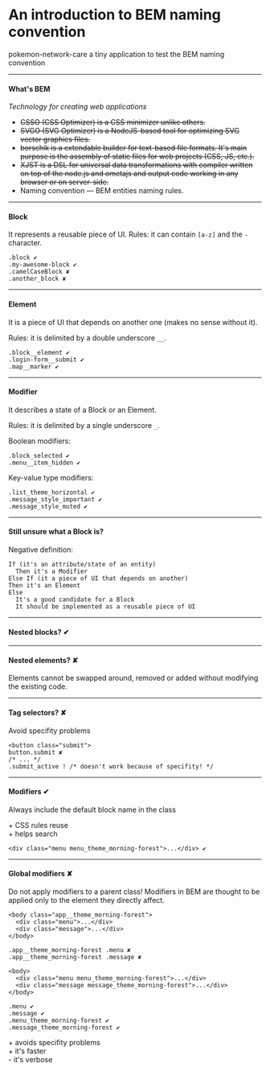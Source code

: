 # An introduction to BEM naming convention

pokemon-network-care a tiny application to test the BEM naming convention

---

#### What's BEM

*Technology for creating web applications*

- ~~CSSO (CSS Optimizer) is a CSS minimizer unlike others.~~
- ~~SVGO (SVG Optimizer) is a NodeJS-based tool for optimizing SVG vector graphics files.~~
- ~~borschik is a extendable builder for text-based file formats. It's main purpose is the assembly of static files for web projects (CSS, JS, etc.).~~
- ~~XJST is a DSL for universal data transformations with compiler written on top of the node.js and ometajs and output code working in any browser or on server-side.~~
- Naming convention — BEM entities naming rules.

---

#### Block

It represents a reusable piece of UI.
Rules: it can contain `[a-z]` and the `-` character.

    .block ✔
    .my-awesome-block ✔
    .camelCaseBlock ✘
    .another_block ✘

---

#### Element

It is a piece of UI that depends on another one (makes no sense without it).

Rules: it is delimited by a double underscore `__`.

    .block__element ✔
    .login-form__submit ✔
    .map__marker ✔

---

#### Modifier

It describes a state of a Block or an Element.

Rules: it is delimited by a single underscore `_`.

Boolean modifiers:

    .block_selected ✔
    .menu__item_hidden ✔

Key-value type modifiers:

    .list_theme_horizontal ✔
    .message_style_important ✔
    .message_style_muted ✔

---

#### Still unsure what a Block is?

Negative definition:

    If (it's an attribute/state of an entity)
      Then it's a Modifier
    Else If (it a piece of UI that depends on another)
    Then it's an Element
    Else
      It's a good candidate for a Block
      It should be implemented as a reusable piece of UI

---

#### Nested blocks? ✔

---

#### Nested elements? ✘

Elements cannot be swapped around, removed or added without modifying the existing code.

---

#### Tag selectors? ✘

Avoid specifity problems

    <button class="submit">
    button.submit ✘
    /* ... */
    .submit_active ! /* doesn't work because of specifity! */

---

#### Modifiers ✔

Always include the default block name in the class

\+ CSS rules reuse<br>
\+ helps search

    <div class="menu menu_theme_morning-forest">...</div> ✔

---

#### Global modifiers ✘

Do not apply modifiers to a parent class!
Modifiers in BEM are thought to be applied only to the element they directly affect.

    <body class="app__theme_morning-forest">
      <div class="menu">...</div>
      <div class="message">...</div>
    </body>

    .app__theme_morning-forest .menu ✘
    .app__theme_morning-forest .message ✘

    <body>
      <div class="menu menu_theme_morning-forest">...</div>
      <div class="message message_theme_morning-forest">...</div>
    </body>

    .menu ✔
    .message ✔
    .menu_theme_morning-forest ✔
    .message_theme_morning-forest ✔

\+ avoids specifity problems<br>
\+ it's faster<br>
\- it's verbose
